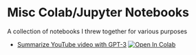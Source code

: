 # Misc Colab/Jupyter Notebooks

A collection of notebooks I threw together for various purposes

- [Summarize YouTube video with GPT-3](notebooks/Summarize%20YouTube%20video%20with%20GPT-3.ipynb) [![Open In Colab](https://colab.research.google.com/assets/colab-badge.svg)](https://colab.research.google.com/github/scf4/misc-notebooks/blob/main/notebooks/Summarize%20YouTube%20video%20with%20GPT-3.ipynb)